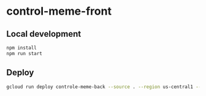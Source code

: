 # control-meme-front

## Local development
``` bash
npm install
npm run start
```

## Deploy
``` bash
gcloud run deploy controle-meme-back --source . --region us-central1 --project controle-meme
```